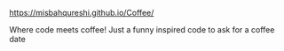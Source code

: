  https://misbahqureshi.github.io/Coffee/

Where code meets coffee! Just a funny inspired code to ask for a coffee date
